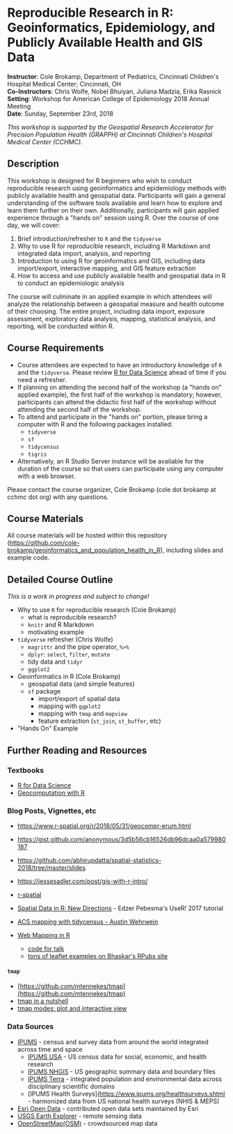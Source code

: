 # Reproducible Research in R: Geoinformatics, Epidemiology, and Publicly Available Health and GIS Data  

**Instructor**: Cole Brokamp, Department of Pediatrics, Cincinnati Children's Hospital Medical Center; Cincinnati, OH  
**Co-Instructors**: Chris Wolfe, Nobel Bhuiyan, Juliana Madzia, Erika Rasnick  
**Setting**: Workshop for American College of Epidemiology 2018 Annual Meeting  
**Date**: Sunday, September 23rd, 2018

*This workshop is supported by the Geospatial Research Accelerator for Precision Population Health (GRAPPH) at Cincinnati Children's Hospital Medical Center (CCHMC).*

## Description

This workshop is designed for R beginners who wish to conduct reproducible research using geoinformatics and epidemiology methods with publicly available health and geospatial data. Participants will gain a general understanding of the software tools available and learn how to explore and learn them further on their own.  Additionally, participants will gain applied experience through a "hands on" session using R. Over the course of one day, we will cover:

1. Brief introduction/refresher to `R` and the `tidyverse`
2. Why to use R for reproducible research, including R Markdown and integrated data import, analysis, and reporting
2. Introduction to using R for geoinformatics and GIS, including data import/export, interactive mapping, and GIS feature extraction
3. How to access and use publicly available health and geospatial data in R to conduct an epidemiologic analysis

The course will culminate in an applied example in which attendees will analyze the relationship between a geospatial measure and health outcome of their choosing. The entire project, including data import, exposure assessment, exploratory data analysis, mapping, statistical analysis, and reporting, will be conducted within R. 

## Course Requirements

- Course attendees are expected to have an introductory knowledge of `R` and the `tidyverse`. Please review [R for Data Science](http://r4ds.had.co.nz/) ahead of time if you need a refresher.
- If planning on attending the second half of the workshop (a "hands on" applied example), the first half of the workshop is mandatory; however, participants can attend the didactic first half of the workshop without attending the second half of the workshop.
- To attend and participate in the "hands on" portion, please bring a computer with R and the following packages installed:
	- `tidyverse`
	- `sf`
	- `tidycensus`
	- `tigris`
- Alternatively, an R Studio Server instance will be available for the duration of the course so that users can participate using any computer with a web browser.

Please contact the course organizer, Cole Brokamp (cole dot brokamp at cchmc dot org) with any questions.

## Course Materials

All course materials will be hosted within this repository (https://github.com/cole-brokamp/geoinformatics_and_population_health_in_R), including slides and example code.

## Detailed Course Outline

*This is a work in progress and subject to change!*

- Why to use `R` for reproducible research (Cole Brokamp)
    - what is reproducible research?
    - `knitr` and R Markdown
    - motivating example
- `tidyverse` refresher (Chris Wolfe)
    - `magrittr` and the pipe operator, `%>%`
    - `dplyr`: `select`, `filter`, `mutate`
    - tidy data and `tidyr`
    - `ggplot2`
- Geoinformatics in R (Cole Brokamp)
    - geospatial data (and simple features)
    - `sf` package
        - import/export of spatial data
        - mapping with `ggplot2`
        - mapping with `tmap` and `mapview`
        - feature extraction (`st_join`, `st_buffer`, etc)
- "Hands On" Example

## Further Reading and Resources

### Textbooks

- [R for Data Science](http://r4ds.had.co.nz/)
- [Geocomputation with R](https://geocompr.robinlovelace.net/)

### Blog Posts, Vignettes, etc

- https://www.r-spatial.org/r/2018/05/31/geocompr-erum.html
- https://gist.github.com/anonymous/3d5b56cb16526db96dcaa0a579980187
- https://github.com/abhirupdatta/spatial-statistics-2018/tree/master/slides
- https://jessesadler.com/post/gis-with-r-intro/

- [r-spatial](http://r-spatial.org/)
- [Spatial Data in R: New Directions](https://edzer.github.io/UseR2017/) - Edzer Pebesma's UseR! 2017 tutorial
- [ACS mapping with tidycensus - Austin Wehrwein](http://austinwehrwein.com/tutorials/update-2-acs-mapping-tidycensus/)
- [Web Mapping in R](https://bhaskarvk.github.io/leaflet-talk-rstudioconf-2017/RstudioConf2017.html#1)
	- [code for talk](https://github.com/bhaskarvk/leaflet-talk-rstudioconf-2017)
	- [tons of leaflet examples on Bhaskar's RPubs site](http://rpubs.com/bhaskarvk)

#### `tmap`

- [https://github.com/mtennekes/tmap](https://github.com/mtennekes/tmap)
- [tmap in a nutshell](https://cran.r-project.org/web/packages/tmap/vignettes/tmap-nutshell.html)
- [tmap modes: plot and interactive view](https://cran.r-project.org/web/packages/tmap/vignettes/tmap-modes.html)

### Data Sources

- [IPUMS](https://www.ipums.org/) - census and survey data from around the world integrated across time and space
	- [IPUMS USA](https://usa.ipums.org/usa/) - US census data for social, economic, and health research
 	- [IPUMS NHGIS](https://www.nhgis.org/) - US geographic summary data and boundary files
 	- [IPUMS Terra](https://www.terrapop.org/) - integrated population and environmental data across disciplinary scientific domains
 	- [IPUMS Health Surveys](https://www.ipums.org/healthsurveys.shtml - harmonized data from US national health surveys (NHIS & MEPS)
- [Esri Open Data](https://hub.arcgis.com/pages/open-data) - contributed open data sets maintained by Esri
- [USGS Earth Explorer](https://earthexplorer.usgs.gov/) - remote sensing data
- [OpenStreetMap(OSM)](http://wiki.openstreetmap.org/wiki/Downloading_data) - crowdsourced map data




